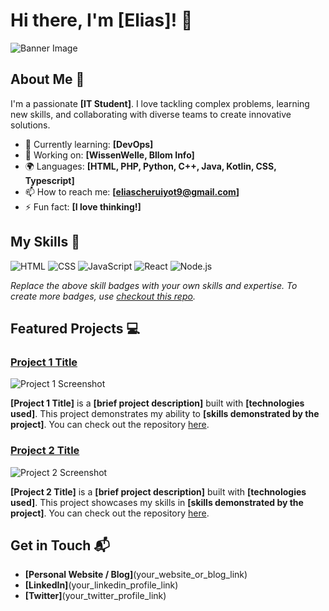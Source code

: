 # Hi there, I'm [Elias]! 👋

![Banner Image](https://encrypted-tbn0.gstatic.com/images?q=tbn:ANd9GcRXNlPN_AoM0XJmUeYTdrlikTmBVMXc1Gte_w&s)

## About Me 🚀

I'm a passionate **[IT Student]**. I love tackling complex problems, learning new skills, and collaborating with diverse teams to create innovative solutions.

- 🌱 Currently learning: **[DevOps]**
- 🔭 Working on: **[WissenWelle, Bllom Info]**
- 🌍 Languages: **[HTML, PHP, Python, C++, Java, Kotlin, CSS, Typescript]**
- 📫 How to reach me: **[eliascheruiyot9@gmail.com]**
- ⚡ Fun fact: **[I love thinking!]**

## My Skills 🧠

![HTML](https://img.shields.io/badge/-HTML-E34F26?style=flat-square&logo=html5&logoColor=white)
![CSS](https://img.shields.io/badge/-CSS-1572B6?style=flat-square&logo=css3&logoColor=white)
![JavaScript](https://img.shields.io/badge/-JavaScript-F7DF1E?style=flat-square&logo=javascript&logoColor=black)
![React](https://img.shields.io/badge/-React-61DAFB?style=flat-square&logo=react&logoColor=black)
![Node.js](https://img.shields.io/badge/-Node.js-339933?style=flat-square&logo=node.js&logoColor=white)

*Replace the above skill badges with your own skills and expertise. To create more badges, use [checkout this repo](https://github.com/alexandresanlim/Badges4-README.md-Profile).*

## Featured Projects 💻

### [Project 1 Title](project_1_link)

![Project 1 Screenshot](project_1_screenshot_url)

**[Project 1 Title]** is a **[brief project description]** built with **[technologies used]**. This project demonstrates my ability to **[skills demonstrated by the project]**. You can check out the repository [here](project_1_repository_link).

### [Project 2 Title](project_2_link)

![Project 2 Screenshot](project_2_screenshot_url)

**[Project 2 Title]** is a **[brief project description]** built with **[technologies used]**. This project showcases my skills in **[skills demonstrated by the project]**. You can check out the repository [here](project_2_repository_link).

## Get in Touch 📬

- **[Personal Website / Blog]**(your_website_or_blog_link)
- **[LinkedIn]**(your_linkedin_profile_link)
- **[Twitter]**(your_twitter_profile_link)


